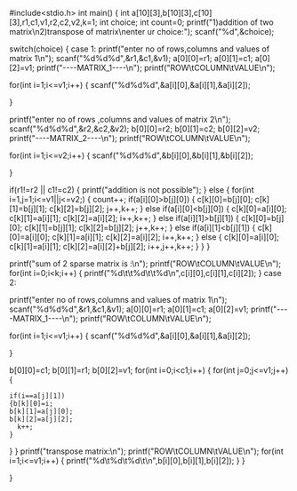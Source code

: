 #include<stdio.h>
int main()
{
  int a[10][3],b[10][3],c[10][3],r1,c1,v1,r2,c2,v2,k=1;
  int choice;
  int count=0;
  printf("1)addition of two matrix\n2)transpose of matrix\nenter ur choice:");
  scanf("%d",&choice);
 
  switch(choice)
  {
    case 1:
printf("enter no of rows,columns and values of matrix 1\n");
  scanf("%d%d%d",&r1,&c1,&v1);
  a[0][0]=r1;
  a[0][1]=c1;
  a[0][2]=v1;
  printf("----MATRIX_1----\n");
  printf("ROW\tCOLUMN\tVALUE\n");
 
  for(int i=1;i<=v1;i++)
  {
    scanf("%d%d%d",&a[i][0],&a[i][1],&a[i][2]);
 
  }
 
  
 
printf("enter no of rows ,columns and values of matrix 2\n");
  scanf("%d%d%d",&r2,&c2,&v2);
  b[0][0]=r2;
  b[0][1]=c2;
  b[0][2]=v2;
 printf("----MATRIX_2----\n");
  printf("ROW\tCOLUMN\tVALUE\n");
 
  for(int i=1;i<=v2;i++)
  {
scanf("%d%d%d",&b[i][0],&b[i][1],&b[i][2]);
 
  }



if(r1!=r2 || c1!=c2)
  {
  printf("addition is not possible");
  }
else
  {
  for(int i=1,j=1;i<=v1||j<=v2;)
  { count++;
  if(a[i][0]>b[j][0])
  {
    c[k][0]=b[j][0];
    c[k][1]=b[j][1];
    c[k][2]=b[j][2];
    j++,k++;
  }
  else if(a[i][0]<b[j][0])
   {
    c[k][0]=a[i][0]; 
    c[k][1]=a[i][1];
    c[k][2]=a[i][2];
    i++,k++;
   }
   else if(a[i][1]>b[j][1])
   {
    c[k][0]=b[j][0];
    c[k][1]=b[j][1];
    c[k][2]=b[j][2];
   j++,k++;
   }
   else if(a[i][1]<b[j][1])
   {
    c[k][0]=a[i][0]; 
    c[k][1]=a[i][1];
    c[k][2]=a[i][2];
    i++,k++;
   }
  else
  {
   c[k][0]=a[i][0];
   c[k][1]=a[i][1];
   c[k][2]=a[i][2]+b[j][2];
   i++,j++,k++;
  }
}
}
 
printf("sum of 2 sparse matrix is :\n");
printf("ROW\tCOLUMN\tVALUE\n");
for(int i=0;i<k;i++)
{
printf("%d\t\t%d\t\t%d\n",c[i][0],c[i][1],c[i][2]);
}
case 2:
 
printf("enter no of rows,columns and values of matrix 1\n");
  scanf("%d%d%d",&r1,&c1,&v1);
  a[0][0]=r1;
  a[0][1]=c1;
  a[0][2]=v1;
  printf("----MATRIX_1----\n");
  printf("ROW\tCOLUMN\tVALUE\n");
 
  for(int i=1;i<=v1;i++)
  {
    scanf("%d%d%d",&a[i][0],&a[i][1],&a[i][2]);
 
  }
 
b[0][0]=c1;
b[0][1]=r1;
b[0][2]=v1;
for(int i=0;i<c1;i++)
{
  for(int j=0;j<=v1;j++)
  {
 
    if(i==a[j][1])
    {b[k][0]=i;
    b[k][1]=a[j][0];
    b[k][2]=a[j][2];
      k++;
    }
  }
}
printf("transpose matrix:\n");
printf("ROW\tCOLUMN\tVALUE\n");
for(int i=1;i<=v1;i++)
{
  printf("%d\t%d\t%d\t\n",b[i][0],b[i][1],b[i][2]);
}
  }
 
}

